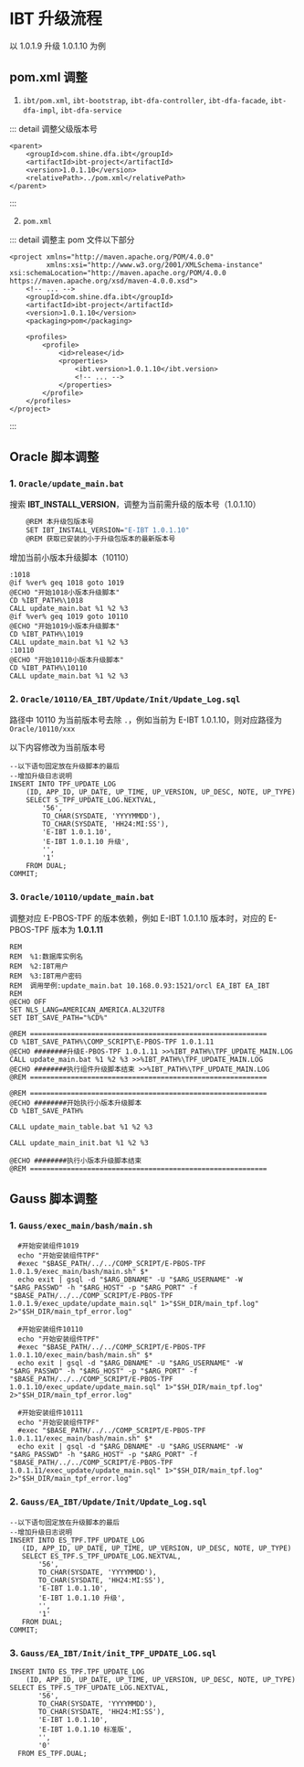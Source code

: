 # IBT 升级流程

以 1.0.1.9 升级 1.0.1.10 为例

## pom.xml 调整

1. `ibt/pom.xml`, `ibt-bootstrap`, `ibt-dfa-controller`, `ibt-dfa-facade`, `ibt-dfa-impl`, `ibt-dfa-service`

::: detail 调整父级版本号

```xml{4}
<parent>
    <groupId>com.shine.dfa.ibt</groupId>
    <artifactId>ibt-project</artifactId>
    <version>1.0.1.10</version>
    <relativePath>../pom.xml</relativePath>
</parent>
```

:::

2. `pom.xml`

::: detail 调整主 pom 文件以下部分

```xml{6,13}
<project xmlns="http://maven.apache.org/POM/4.0.0"
         xmlns:xsi="http://www.w3.org/2001/XMLSchema-instance" xsi:schemaLocation="http://maven.apache.org/POM/4.0.0 https://maven.apache.org/xsd/maven-4.0.0.xsd">
    <!-- ... -->
    <groupId>com.shine.dfa.ibt</groupId>
    <artifactId>ibt-project</artifactId>
    <version>1.0.1.10</version>
    <packaging>pom</packaging>

    <profiles>
        <profile>
            <id>release</id>
            <properties>
                <ibt.version>1.0.1.10</ibt.version>
                <!-- ... -->
            </properties>
        </profile>
    </profiles>
</project>
```

:::

## Oracle 脚本调整

### 1. `Oracle/update_main.bat`

搜索 **IBT_INSTALL_VERSION**，调整为当前需升级的版本号（1.0.1.10）

```bash
    @REM 本升级包版本号
    SET IBT_INSTALL_VERSION="E-IBT 1.0.1.10"
    @REM 获取已安装的小于升级包版本的最新版本号
```

增加当前小版本升级脚本（10110）

```bash{10-13}
:1018
@if %ver% geq 1018 goto 1019
@ECHO "开始1018小版本升级脚本"
CD %IBT_PATH%\1018
CALL update_main.bat %1 %2 %3
@if %ver% geq 1019 goto 10110
@ECHO "开始1019小版本升级脚本"
CD %IBT_PATH%\1019
CALL update_main.bat %1 %2 %3
:10110
@ECHO "开始10110小版本升级脚本"
CD %IBT_PATH%\10110
CALL update_main.bat %1 %2 %3
```

### 2. `Oracle/10110/EA_IBT/Update/Init/Update_Log.sql`

路径中 10110 为当前版本号去除 `.`，例如当前为 E-IBT 1.0.1.10，则对应路径为 `Oracle/10110/xxx`

以下内容修改为当前版本号

```sql{9-10}
--以下语句固定放在升级脚本的最后
--增加升级日志说明
INSERT INTO TPF_UPDATE_LOG
    (ID, APP_ID, UP_DATE, UP_TIME, UP_VERSION, UP_DESC, NOTE, UP_TYPE)
    SELECT S_TPF_UPDATE_LOG.NEXTVAL,
        '56',
        TO_CHAR(SYSDATE, 'YYYYMMDD'),
        TO_CHAR(SYSDATE, 'HH24:MI:SS'),
        'E-IBT 1.0.1.10',
        'E-IBT 1.0.1.10 升级',
        '',
        '1'
    FROM DUAL;
COMMIT;
```

### 3. `Oracle/10110/update_main.bat`

调整对应 E-PBOS-TPF 的版本依赖，例如 E-IBT 1.0.1.10 版本时，对应的 E-PBOS-TPF 版本为 **1.0.1.11**

```bash{12-15}
REM
REM  %1:数据库实例名
REM  %2:IBT用户
REM  %3:IBT用户密码
REM  调用举例:update_main.bat 10.168.0.93:1521/orcl EA_IBT EA_IBT
REM
@ECHO OFF
SET NLS_LANG=AMERICAN_AMERICA.AL32UTF8
SET IBT_SAVE_PATH="%CD%"

@REM ==========================================================
CD %IBT_SAVE_PATH%\COMP_SCRIPT\E-PBOS-TPF 1.0.1.11
@ECHO ########升级E-PBOS-TPF 1.0.1.11 >>%IBT_PATH%\TPF_UPDATE_MAIN.LOG
CALL update_main.bat %1 %2 %3 >>%IBT_PATH%\TPF_UPDATE_MAIN.LOG
@ECHO ########执行组件升级脚本结束 >>%IBT_PATH%\TPF_UPDATE_MAIN.LOG
@REM ==========================================================

@REM ==========================================================
@ECHO ########开始执行小版本升级脚本
CD %IBT_SAVE_PATH%

CALL update_main_table.bat %1 %2 %3

CALL update_main_init.bat %1 %2 %3

@ECHO ########执行小版本升级脚本结束
@REM ==========================================================
```

## Gauss 脚本调整

### 1. `Gauss/exec_main/bash/main.sh`

```shell{11-14}
  #开始安装组件1019
  echo "开始安装组件TPF"
  #exec "$BASE_PATH/../../COMP_SCRIPT/E-PBOS-TPF 1.0.1.9/exec_main/bash/main.sh" $*
  echo exit | gsql -d "$ARG_DBNAME" -U "$ARG_USERNAME" -W "$ARG_PASSWD" -h "$ARG_HOST" -p "$ARG_PORT" -f "$BASE_PATH/../../COMP_SCRIPT/E-PBOS-TPF 1.0.1.9/exec_update/update_main.sql" 1>"$SH_DIR/main_tpf.log" 2>"$SH_DIR/main_tpf_error.log"

  #开始安装组件10110
  echo "开始安装组件TPF"
  #exec "$BASE_PATH/../../COMP_SCRIPT/E-PBOS-TPF 1.0.1.10/exec_main/bash/main.sh" $*
  echo exit | gsql -d "$ARG_DBNAME" -U "$ARG_USERNAME" -W "$ARG_PASSWD" -h "$ARG_HOST" -p "$ARG_PORT" -f "$BASE_PATH/../../COMP_SCRIPT/E-PBOS-TPF 1.0.1.10/exec_update/update_main.sql" 1>"$SH_DIR/main_tpf.log" 2>"$SH_DIR/main_tpf_error.log"

  #开始安装组件10111
  echo "开始安装组件TPF"
  #exec "$BASE_PATH/../../COMP_SCRIPT/E-PBOS-TPF 1.0.1.11/exec_main/bash/main.sh" $*
  echo exit | gsql -d "$ARG_DBNAME" -U "$ARG_USERNAME" -W "$ARG_PASSWD" -h "$ARG_HOST" -p "$ARG_PORT" -f "$BASE_PATH/../../COMP_SCRIPT/E-PBOS-TPF 1.0.1.11/exec_update/update_main.sql" 1>"$SH_DIR/main_tpf.log" 2>"$SH_DIR/main_tpf_error.log"
```

### 2. `Gauss/EA_IBT/Update/Init/Update_Log.sql`

```sql{9-10}
--以下语句固定放在升级脚本的最后
--增加升级日志说明
INSERT INTO ES_TPF.TPF_UPDATE_LOG
   (ID, APP_ID, UP_DATE, UP_TIME, UP_VERSION, UP_DESC, NOTE, UP_TYPE)
   SELECT ES_TPF.S_TPF_UPDATE_LOG.NEXTVAL,
       '56',
       TO_CHAR(SYSDATE, 'YYYYMMDD'),
       TO_CHAR(SYSDATE, 'HH24:MI:SS'),
       'E-IBT 1.0.1.10',
       'E-IBT 1.0.1.10 升级',
       '',
       '1'
   FROM DUAL;
COMMIT;
```

### 3. `Gauss/EA_IBT/Init/init_TPF_UPDATE_LOG.sql`

```sql{7-8}
INSERT INTO ES_TPF.TPF_UPDATE_LOG
    (ID, APP_ID, UP_DATE, UP_TIME, UP_VERSION, UP_DESC, NOTE, UP_TYPE)
SELECT ES_TPF.S_TPF_UPDATE_LOG.NEXTVAL,
       '56',
       TO_CHAR(SYSDATE, 'YYYYMMDD'),
       TO_CHAR(SYSDATE, 'HH24:MI:SS'),
       'E-IBT 1.0.1.10',
       'E-IBT 1.0.1.10 标准版',
       '',
       '0'
  FROM ES_TPF.DUAL;
```
